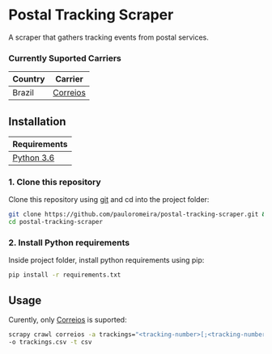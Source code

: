 # Postal Tracking Scraper
A scraper that gathers tracking events from postal services.

### Currently Suported Carriers

|Country|Carrier|
|-|-|
|Brazil|[Correios](http://www.correios.com.br/)|

## Installation
|Requirements|
|-|
|[Python 3.6](https://www.python.org/)|

### 1. Clone this repository
Clone this repository using [git](https://git-scm.com/) and cd into the project folder:
```sh
git clone https://github.com/pauloromeira/postal-tracking-scraper.git && \
cd postal-tracking-scraper
```

### 2. Install Python requirements
Inside project folder, install python requirements using pip:
```sh
pip install -r requirements.txt
```

## Usage
Curently, only [Correios](http://www.correios.com.br/) is suported:
```sh
scrapy crawl correios -a trackings="<tracking-number>[;<tracking-number>]*" \
-o trackings.csv -t csv
```
